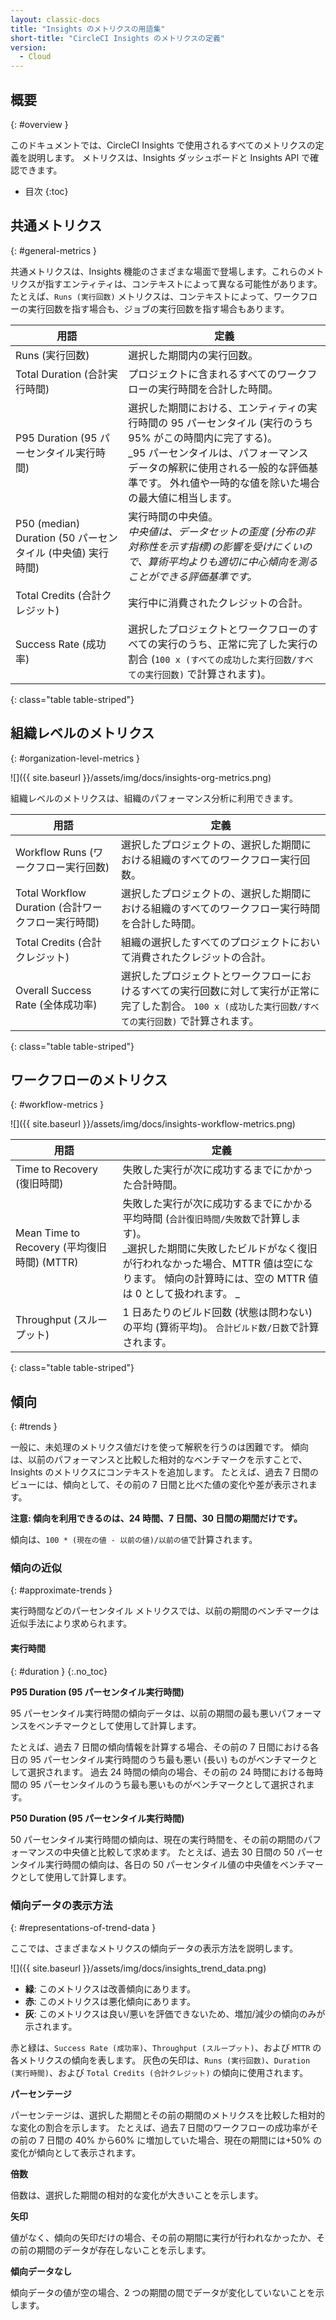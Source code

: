 ```yaml
---
layout: classic-docs
title: "Insights のメトリクスの用語集"
short-title: "CircleCI Insights のメトリクスの定義"
version:
  - Cloud
---
```


## 概要
{: #overview }

このドキュメントでは、CircleCI Insights で使用されるすべてのメトリクスの定義を説明します。 メトリクスは、Insights ダッシュボードと Insights API で確認できます。

* 目次
{:toc}


## 共通メトリクス
{: #general-metrics }

共通メトリクスは、Insights 機能のさまざまな場面で登場します。これらのメトリクスが指すエンティティは、コンテキストによって異なる可能性があります。 たとえば、`Runs (実行回数)` メトリクスは、コンテキストによって、ワークフローの実行回数を指す場合も、ジョブの実行回数を指す場合もあります。

| 用語                                            | 定義                                                                                                                                                   |
| --------------------------------------------- | ---------------------------------------------------------------------------------------------------------------------------------------------------- |
| Runs (実行回数)                                   | 選択した期間内の実行回数。                                                                                                                                        |
| Total Duration (合計実行時間)                       | プロジェクトに含まれるすべてのワークフローの実行時間を合計した時間。                                                                                                                   |
| P95 Duration (95 パーセンタイル実行時間)                 | 選択した期間における、エンティティの実行時間の 95 パーセンタイル (実行のうち 95% がこの時間内に完了する)。 <br/> _95 パーセンタイルは、パフォーマンス データの解釈に使用される一般的な評価基準です。 外れ値や一時的な値を除いた場合の最大値に相当します。</em> |
| P50 (median) Duration (50 パーセンタイル (中央値) 実行時間) | 実行時間の中央値。 <br/> _中央値は、データセットの歪度 (分布の非対称性を示す指標)の影響を受けにくいので、算術平均よりも適切に中心傾向を測ることができる評価基準です。_                                                      |
| Total Credits (合計クレジット)                       | 実行中に消費されたクレジットの合計。                                                                                                                                   |
| Success Rate (成功率)                            | 選択したプロジェクトとワークフローのすべての実行のうち、正常に完了した実行の割合  (`100 x (すべての成功した実行回数/すべての実行回数)` で計算されます)。                                                                 |
{: class="table table-striped"}

## 組織レベルのメトリクス
{: #organization-level-metrics }

![]({{ site.baseurl }}/assets/img/docs/insights-org-metrics.png)

組織レベルのメトリクスは、組織のパフォーマンス分析に利用できます。

| 用語                                     | 定義                                                                                  |
| -------------------------------------- | ----------------------------------------------------------------------------------- |
| Workflow Runs (ワークフロー実行回数)             | 選択したプロジェクトの、選択した期間における組織のすべてのワークフロー実行回数。                                            |
| Total Workflow Duration (合計ワークフロー実行時間) | 選択したプロジェクトの、選択した期間における組織のすべてのワークフロー実行時間を合計した時間。                                     |
| Total Credits (合計クレジット)                | 組織の選択したすべてのプロジェクトにおいて消費されたクレジットの合計。                                                 |
| Overall Success Rate (全体成功率)           | 選択したプロジェクトとワークフローにおけるすべての実行回数に対して実行が正常に完了した割合。 `100 x (成功した実行回数/すべての実行回数)` で計算されます。 |
{: class="table table-striped"}

## ワークフローのメトリクス
{: #workflow-metrics }

![]({{ site.baseurl }}/assets/img/docs/insights-workflow-metrics.png)

| 用語                                    | 定義                                                                                                                                       |
| ------------------------------------- | ---------------------------------------------------------------------------------------------------------------------------------------- |
| Time to Recovery (復旧時間)               | 失敗した実行が次に成功するまでにかかった合計時間。                                                                                                                |
| Mean Time to Recovery (平均復旧時間) (MTTR) | 失敗した実行が次に成功するまでにかかる平均時間 (`合計復旧時間/失敗数`で計算します)。 <br> _選択した期間に失敗したビルドがなく復旧が行われなかった場合、MTTR 値は空になります。 傾向の計算時には、空の MTTR 値は 0 として扱われます。 _ |
| Throughput (スループット)                   | 1 日あたりのビルド回数 (状態は問わない) の平均 (算術平均)。 `合計ビルド数/日数`で計算されます。                                                                                   |
{: class="table table-striped"}


## 傾向
{: #trends }

一般に、未処理のメトリクス値だけを使って解釈を行うのは困難です。 傾向は、以前のパフォーマンスと比較した相対的なベンチマークを示すことで、Insights のメトリクスにコンテキストを追加します。 たとえば、過去 7 日間のビューには、傾向として、その前の 7 日間と比べた値の変化や差が表示されます。

**注意: 傾向を利用できるのは、24 時間、7 日間、30 日間の期間だけです。**

傾向は、`100 * (現在の値 - 以前の値)/以前の値`で計算されます。

### 傾向の近似
{: #approximate-trends }

実行時間などのパーセンタイル メトリクスでは、以前の期間のベンチマークは近似手法により求められます。

#### 実行時間
{: #duration }
{:.no_toc}

**P95 Duration (95 パーセンタイル実行時間)**

95 パーセンタイル実行時間の傾向データは、以前の期間の最も悪いパフォーマンスをベンチマークとして使用して計算します。

たとえば、過去 7 日間の傾向情報を計算する場合、その前の 7 日間における各日の 95 パーセンタイル実行時間のうち最も悪い (長い) ものがベンチマークとして選択されます。 過去 24 時間の傾向の場合、その前の 24 時間における毎時間の 95 パーセンタイルのうち最も悪いものがベンチマークとして選択されます。

**P50 Duration (95 パーセンタイル実行時間)**

50 パーセンタイル実行時間の傾向は、現在の実行時間を、その前の期間のパフォーマンスの中央値と比較して求めます。 たとえば、過去 30 日間の 50 パーセンタイル実行時間の傾向は、各日の 50 パーセンタイル値の中央値をベンチマークとして使用して計算します。


### 傾向データの表示方法
{: #representations-of-trend-data }


ここでは、さまざまなメトリクスの傾向データの表示方法を説明します。

![]({{ site.baseurl }}/assets/img/docs/insights_trend_data.png)

- **緑**: このメトリクスは改善傾向にあります。
- **赤**: このメトリクスは悪化傾向にあります。
- **灰**: このメトリクスは良い/悪いを評価できないため、増加/減少の傾向のみが示されます。

赤と緑は、`Success Rate (成功率)`、`Throughput (スループット)`、および `MTTR` の各メトリクスの傾向を表します。 灰色の矢印は、`Runs (実行回数)`、`Duration (実行時間)`、および `Total Credits (合計クレジット)` の傾向に使用されます。

**パーセンテージ**

パーセンテージは、選択した期間とその前の期間のメトリクスを比較した相対的な変化の割合を示します。 たとえば、過去７日間のワークフローの成功率がその前の 7 日間の 40% から60% に増加していた場合、現在の期間には+50% の変化が傾向として表示されます。

**倍数**

倍数は、選択した期間の相対的な変化が大きいことを示します。

**矢印**

値がなく、傾向の矢印だけの場合、その前の期間に実行が行われなかったか、その前の期間のデータが存在しないことを示します。

**傾向データなし**

傾向データの値が空の場合、2 つの期間の間でデータが変化していないことを示します。
